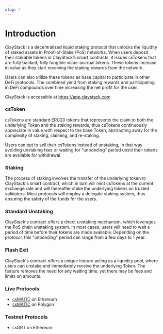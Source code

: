 ```yaml
---
slug: /
---
```


# Introduction

ClayStack is a decentralized liquid staking protocol that unlocks the liquidity of staked assets in Proof-of-Stake (PoS) networks. When users deposit their stakable tokens in ClayStack’s smart contracts, it issues csTokens that are fully backed, fully fungible value-accrual tokens. These tokens increase in value as they start receiving the staking rewards from the network.

Users can also utilize these tokens as base capital to participate in other DeFi protocols. The combined yield from staking rewards and participating in DeFi compounds over time increasing the net profit for the user.

ClayStack is accessible at https://app.claystack.com

### csToken

csTokens are standard ERC20 tokens that represents the claim to both the underlying Token and the staking rewards, thus csTokens continuously appreciate in value with respect to the base Token, abstracting away for the complexity of staking, claiming, and re-staking.

Users can opt to sell their csTokens instead of unstaking, in that way avoiding unstaking fees or waiting for "unbonding" period unstil their tokens are available for withdrawal.

### Staking

The process of staking involves the transfer of the underlying token to ClayStack's smart contract, which in turn will mint csTokens at the current exchange rate and will thereafter stake the underlying tokens on trusted validators. Most protocols will employ a delegate staking system, thus ensuring the safety of the funds for the users.

### Standard Unstaking

ClayStack's contract offers a direct unstaking mechanism, which leverages the PoS chain unstaking system. In most cases, users will need to wait a period of time before their tokens are made available. Depending on the protocol, this "unbonding" period can range from a few days to 1 year.

### Flash Exit

ClayStack's contract offers a unique feature acting as a liquidity pool, where users can unstake and immediately receive the underlying Token. The feature removes the need for any waiting time, yet there may be fees and limits on amounts.

### Live Protocols

- [csMATIC](/claymatic/overview) on Ethereum
- [csMATIC](/claymatic/overview) on Polygon

### Testnet Protocols

- csGRT on Ethereum

[//]: # (- [ClayStack LitePaper]&#40;#&#41;)

[//]: # ()
[//]: # (```)

[//]: # (TODO)

[//]: # (Add Link to LitePaper)

[//]: # (```)